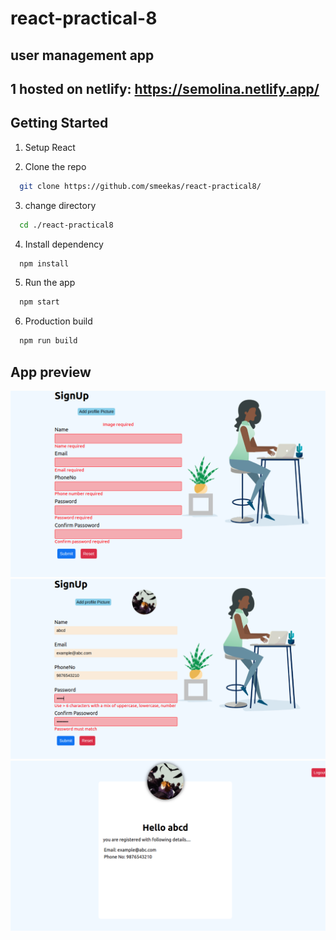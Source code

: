 # react-practical-8

## user management app 
 ## 1 hosted on netlify: https://semolina.netlify.app/  </br>
## Getting Started

1. Setup React

2. Clone the repo</br>

```sh
  git clone https://github.com/smeekas/react-practical8/
```

3. change directory</br>

```sh
  cd ./react-practical8
```

4. Install dependency</br>

```sh
  npm install
```

5. Run the app</br>

```sh
  npm start
```

6. Production build</br>

```sh
  npm run build
```

## App preview
![screenshot](./public/ss1.png)
![screenshot](./public/ss2.png)
![screenshot](./public/ss3.png)